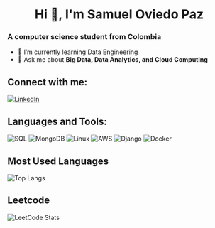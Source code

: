 <h1 align="center">Hi 👋, I'm Samuel Oviedo Paz</h1>

### **A computer science student from Colombia**

- 🔭 I’m currently learning Data Engineering
- 💬 Ask me about **Big Data, Data Analytics, and Cloud Computing**

## Connect with me:
[![LinkedIn](https://img.shields.io/badge/LinkedIn-0077B5?style=for-the-badge&logo=linkedin&logoColor=white)](www.linkedin.com/in/samueloviedopaz)

## Languages and Tools:
![SQL](https://img.shields.io/badge/SQL-003B57?style=for-the-badge&logo=sqlite&logoColor=white)
![MongoDB](https://img.shields.io/badge/MongoDB-47A248?style=for-the-badge&logo=mongodb&logoColor=white)
![Linux](https://img.shields.io/badge/Linux-FCC624?style=for-the-badge&logo=linux&logoColor=black)
![AWS](https://img.shields.io/badge/AWS-232F3E?style=for-the-badge&logo=amazon-aws&logoColor=white)
![Django](https://img.shields.io/badge/Django-092E20?style=for-the-badge&logo=django&logoColor=white)
![Docker](https://img.shields.io/badge/Docker-2496ED?style=for-the-badge&logo=docker&logoColor=white)

## Most Used Languages
![Top Langs](https://github-readme-stats.vercel.app/api/top-langs/?username=SamuelOviedo2003&layout=compact&theme=react)
## Leetcode
![LeetCode Stats](https://leetcard.jacoblin.cool/SEVODP?theme=nord&font=Arial&ext=activity)




<!--
**SamuelOviedo2003/SamuelOviedo2003** is a ✨ _special_ ✨ repository because its `README.md` (this file) appears on your GitHub profile.

Here are some ideas to get you started:

- 🔭 I’m currently working on ...
- 🌱 I’m currently learning ...
- 👯 I’m looking to collaborate on ...
- 🤔 I’m looking for help with ...
- 💬 Ask me about ...
- 📫 How to reach me: ...
- 😄 Pronouns: ...
- ⚡ Fun fact: ...
-->
